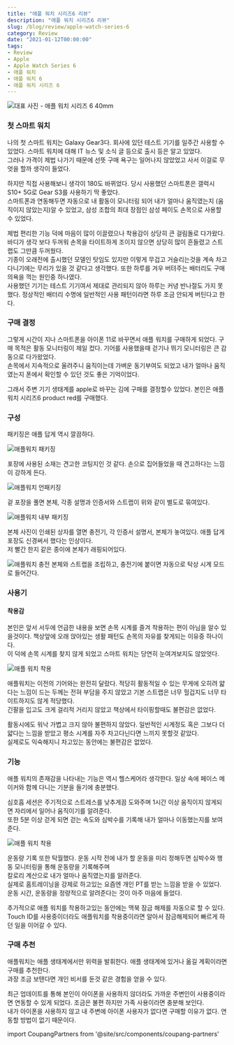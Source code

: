 ```yaml
---
title: "애플 워치 시리즈6 리뷰"
description: "애플 워치 시리즈6 리뷰"
slug: /blog/review/apple-watch-series-6
category: Review
date: "2021-01-12T00:00:00"
tags:
- Review
- Apple
- Apple Watch Series 6
- 애플 워치
- 애플 워치 6
- 애플 워치 시리즈 6
---
```


![대표 사진 - 애플 워치 시리즈 6 40mm](./apple-watch-serise-6/IMG_0129.jpeg)
<!--truncate-->
### 첫 스마트 워치
나의 첫 스마트 워치는 Galaxy Gear3다. 회사에 있던 테스트 기기를 일주간 사용할 수 있었다. 스마트 워치에 대해 IT 뉴스 및 소식 글 등으로 출시 등은 알고 있었다.  
그러나 가격이 제법 나가기 때문에 선뜻 구매 욕구는 일어나지 않았었고 사서 이걸로 무엇을 할까 생각이 들었다.  

하지만 직접 사용해보니 생각이 180도 바뀌었다. 당시 사용했던 스마트폰은 갤럭시 S10+ 5G로 Gear S3를 사용하기 딱 좋았다.  
스마트폰과 연동해두면 자동으로 내 활동이 모니터링 되어 내가 얼마나 움직였는지 (움직이지 않았는지)알 수 있었고, 삼성 조합의 최대 장점인 삼성 페이도 손목으로 사용할 수 있었다. 

제법 편리한 기능 덕에 마음이 많이 이끌렸으나 착용감이 상당히 큰 걸림돌로 다가왔다. 바디가 생각 보다 두꺼워 손목을 타이트하게 조이지 않으면 상당히 많이 흔들렸고 스트랩도 그만큼 두꺼웠다.  
기종이 오래전에 출시했던 모델인 탓임도 있지만 이렇게 무겁고 거슬리는것을 계속 차고다니기에는 무리가 있을 것 같다고 생각했다. 또한 하루를 겨우 버텨주는 배터리도 구매의욕을 꺽는 원인중 하나였다.  
사용했던 기기는 테스트 기기여서 제대로 관리되지 않아 하루는 커녕 반나절도 가지 못했다. 정상적인 배터리 수명에 일반적인 사용 패턴이라면 하루 조금 안되게 버틴다고 한다. 

### 구매 결정
그렇게 시간이 지나 스마트폰을 아이폰 11로 바꾸면서 애플 워치를 구매하게 되었다. 구매 목적은 활동 모니터링이 제일 컸다. 기어를 사용했을때 걷기나 뛰기 모니터링은 큰 감동으로 다가왔었다.  
손목에서 지속적으로 울려주니 움직이는데 가벼운 동기부여도 되었고 내가 얼마나 움직였는지 폰에서 확인할 수 있던 것도 좋은 기억이었다.  

그래서 주변 기기 생태계를 apple로 바꾸는 김에 구매를 결정할수 있었다. 본인은 애플워치 시리즈6 product red를 구매했다.

### 구성
패키징은 애플 답게 역시 깔끔하다. 

![애플워치 패키징](./apple-watch-serise-6/IMG_0126.jpeg)

포장에 사용된 소재는 견고한 코팅지인 것 같다. 손으로 집어들었을 때 견고하다는 느낌이 강하게 든다. 

![애플워치 언패키징](./apple-watch-serise-6/IMG_0128.jpeg)

겉 포장을 풀면 본체, 각종 설명과 인증서와 스트랩이 위와 같이 별도로 묶여있다.

![애플워치 내부 패키징](./apple-watch-serise-6/IMG_0130.jpeg)

본체 사진이 인쇄된 상자를 열면 충전기, 각 인증서 설명서, 본체가 놓여있다. 애플 답게 포장도 신경써서 했다는 인상이다.  
저 빨간 한지 같은 종이에 본체가 래핑되어있다.

![애플워치 충전](./apple-watch-serise-6/IMG_0117.jpeg)
본체와 스트랩을 조립하고, 충전기에 붙이면 자동으로 탁상 시계 모드로 들어간다. 
    
### 사용기
#### 착용감
본인은 앞서 서두에 언급한 내용을 보면 손목 시계를 즐겨 착용하는 편이 아님을 알수 있을것이다. 책상앞에 오래 앉아있는 생활 패턴도 손목의 자유를 찾게되는 이유중 하나이다.  
이 덕에 손목 시계를 찾지 않게 되었고 스마트 워치는 당연히 눈여겨보지도 않았엇다.  

![애플 워치 착용](./apple-watch-serise-6/IMG_0116.jpeg)

애플워치는 이전의 기어와는 완전히 달랐다. 적당히 활동적일 수 있는 무게에 오히려 얇다는 느낌이 드는 두께는 전혀 부담을 주지 않았고 기본 스트랩은 너무 헐겁지도 너무 타이트하지도 않게 적당했다.  
긴팔을 입고도 크게 걸리적 거리지 않았고 책상에서 타이핑할때도 불편감은 없었다.

활동시에도 워낙 가볍고 크지 않아 불편하지 않았다. 일반적인 시계정도 혹은 그보다 더 얇다는 느낌을 받았고 평소 시계를 자주 차고다닌다면 느끼지 못할것 같았다.   
실제로도 익숙해지니 차고있는 동안에는 불편감은 없었다. 

### 기능
애플 워치의 존재감을 나타내는 기능은 역시 헬스케어라 생각한다. 일상 속에 페이스 메이커와 함께 다니는 기분을 들기에 충분헸다.

심호흡 세션은 주기적으로 스트레스를 낮추게끔 도와주며 1시간 이상 움직이지 않게되면 자리에서 일어나 움직이기를 알려준다.  
또한 5분 이상 걷게 되면 걷는 속도와 심박수를 기록해 내가 얼마나 이동했는지를 보여준다. 

![애플 워치 착용](./apple-watch-serise-6/IMG_0116.jpeg)

운동량 기록 또한 탁월했다. 운동 시작 전에 내가 할 운동을 미리 정해두면 심박수와 행동 모니터링을 통해 운동량을 기록해주며  
칼로리 계산으로 내가 얼마나 움직였는지를 알려준다.  
실제로 홈트레이닝을 강제로 하고있는 요즘엔 개인 PT를 받는 느낌을 받을 수 있었다. 운동 시간, 운동량을 정량적으로 알려준다는 것이 아주 마음에 들었다. 
    
추가적으로 애플 워치를 착용하고있는 동안에는 맥북 잠금 해제를 자동으로 할 수 있다. Touch ID를 사용중이더라도 애플워치를 착용중이라면 알아서 잠금해제되어 빠르게 하던 일을 이어갈 수 있다.
    
### 구매 추천
애플워치는 애플 생태계에서만 위력을 발휘한다. 애플 생태계에 있거나 옮길 계획이라면 구매를 추천한다.  
과장 조금 보탠다면 개인 비서를 둔것 같은 경험을 얻을 수 있다.

최근 업데이트를 통해 본인이 아이폰을 사용하지 않더라도 가까운 주변인이 사용중이라면 연동할 수 있게 되었다. 조금은 불편 하지만 가족 사용이라면 충분해 보인다.  
내가 아이폰을 사용하지 않고 내 주변에 아이폰 사용자가 없다면 구매할 이유가 없다. 연동할 방법이 없기 때문이다.

import CoupangPartners from '@site/src/components/coupang-partners'

<CoupangPartners
    partnersID="400629"
    template="carousel"
    trackingCode="AF8809335"
    width={680}
    height={140}
/>
